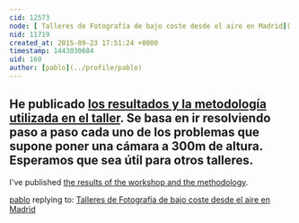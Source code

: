 ```yaml
---
cid: 12573
node: [ Talleres de Fotografía de bajo coste desde el aire en Madrid](../notes/pablo/03-24-2015/talleres-de-fotografia-de-bajo-coste-desde-el-aire-en-madrid)
nid: 11719
created_at: 2015-09-23 17:51:24 +0000
timestamp: 1443030684
uid: 160
author: [pablo](../profile/pablo)
---
```


He publicado [los resultados y la metodología utilizada en el taller](http://basurama.org/proyecto/fotografia-de-bajo-coste-desde-el-aire-madrid-big-bang-data/). Se basa en ir resolviendo paso a paso cada uno de los problemas que supone poner una cámara a 300m de altura. Esperamos que sea útil para otros talleres.
--
I've published [the results of the workshop and the methodology](http://basurama.org/proyecto/fotografia-de-bajo-coste-desde-el-aire-madrid-big-bang-data/).

[pablo](../profile/pablo) replying to: [ Talleres de Fotografía de bajo coste desde el aire en Madrid](../notes/pablo/03-24-2015/talleres-de-fotografia-de-bajo-coste-desde-el-aire-en-madrid)


